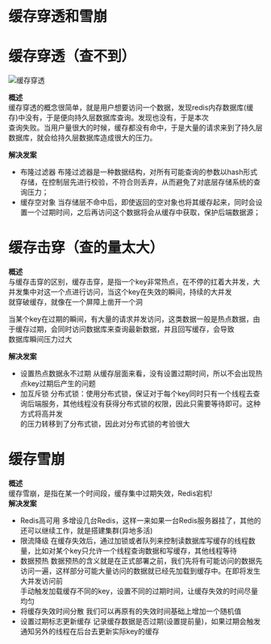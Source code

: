 # 缓存穿透和雪崩
# 缓存穿透（查不到）

![缓存穿透](https://user-images.githubusercontent.com/92672384/145739034-1680ea37-46e5-4aab-86b0-740e14bbb6f6.jpg)

**概述**  
缓存穿透的概念很简单，就是用户想要访问一个数据，发现redis内存数据库(缓存)中没有，于是便向持久层数据库查询。发现也没有，于是本次  
查询失败。当用户量很大的时候，缓存都没有命中，于是大量的请求来到了持久层数据库，就会给持久层数据库造成很大的压力。  

**解决发案**  
- 布隆过滤器
布隆过滤器是一种数据结构，对所有可能查询的参数以hash形式存储，在控制层先进行校验，不符合则丢弃，从而避免了对底层存储系统的查询压力；  
- 缓存空对象
当存储层不命中后，即使返回的空对象也将其缓存起来，同时会设置一个过期时间，之后再访问这个数据将会从缓存中获取，保护后端数据源；  


# 缓存击穿（查的量太大）
**概述**  
与缓存击穿的区别，缓存击穿，是指一个key非常热点，在不停的扛着大并发，大并发集中对这一个点进行访问，当这个key在失效的瞬间，持续的大并发  
就穿破缓存，就像在一个屏障上凿开一个洞  

当某个key在过期的瞬间，有大量的请求并发访问，这类数据一般是热点数据，由于缓存过期，会同时访问数据库来查询最新数据，并且回写缓存，会导致  
数据库瞬间压力过大  

**解决发案**  
- 设置热点数据永不过期
从缓存层面来看，没有设置过期时间，所以不会出现热点key过期后产生的问题  
- 加互斥锁
分布式锁：使用分布式锁，保证对于每个key同时只有一个线程去查询后端服务，其他线程没有获得分布式锁的权限，因此只需要等待即可。这种方式将高并发  
的压力转移到了分布式锁，因此对分布式锁的考验很大 

# 缓存雪崩
**概述**  
缓存雪崩，是指在某一个时间段，缓存集中过期失效，Redis宕机!    
**解决发案**  
- Redis高可用
多增设几台Redis，这样一来如果一台Redis服务器挂了，其他的还可以继续工作，就是搭建集群(异地多活)
- 限流降级
在缓存失效后，通过加锁或者队列来控制读数据库写缓存的线程数量，比如对某个key只允许一个线程查询数据和写缓存，其他线程等待
- 数据预热
数据预热的含义就是在正式部署之前，我们先将有可能访问的数据先访问一遍，这样部分可能大量访问的数据就已经先加载到缓存中。在即将发生大并发访问前  
手动触发加载缓存不同的key，设置不同的过期时间，让缓存失效的时间尽量均匀
- 将缓存失效时间分散
我们可以再原有的失效时间基础上增加一个随机值
- 设置过期标志更新缓存
记录缓存数据是否过期(设置提前量)，如果过期会触发通知另外的线程在后台去更新实际key的缓存
